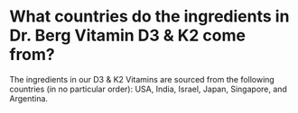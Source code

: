 # What countries do the ingredients in Dr. Berg Vitamin D3 & K2 come from?

The ingredients in our D3 & K2 Vitamins are sourced from the following countries (in no particular order): USA, India, Israel, Japan, Singapore, and Argentina.